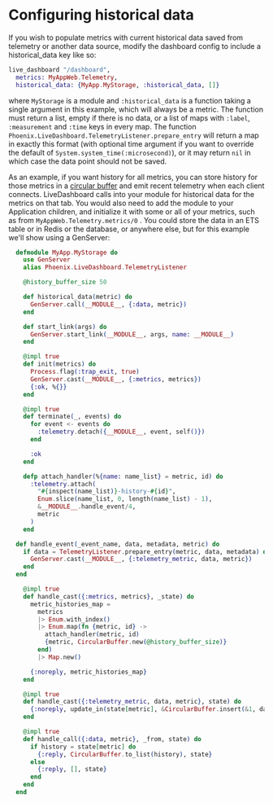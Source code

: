 # Configuring historical data

If you wish to populate metrics with current historical data saved from telemetry or another data source,
modify the dashboard config to include a historical_data key like so:

```elixir
live_dashboard "/dashboard",
  metrics: MyAppWeb.Telemetry,
  historical_data: {MyApp.MyStorage, :historical_data, []}
```

where `MyStorage` is a module and `:historical_data` is a function taking a single argument in this example, which will always be a metric.  The function must return a list, empty if there is no data, or a list of maps with `:label`, `:measurement` and `:time` keys in every map.  The function `Phoenix.LiveDashboard.TelemetryListener.prepare_entry` will return a map in exactly this format (with optional time argument if you want to override the default of `System.system_time(:microsecond)`), or it may return `nil` in which case the data point should not be saved.

As an example, if you want history for all metrics, you can store history for those metrics in a [circular buffer](https://en.wikipedia.org/wiki/Circular_buffer) and emit recent telemetry when each client connects. LiveDashboard calls into your module for historical data for the metrics on that tab.  You would also need to add the module to your Application children, and initialize it with some or all of your metrics, such as from `MyAppWeb.Telemetry.metrics/0` . You could store the data in an ETS table or in Redis or the database, or anywhere else, but for this example we'll show using a GenServer:

```elixir
  defmodule MyApp.MyStorage do
    use GenServer
    alias Phoenix.LiveDashboard.TelemetryListener

    @history_buffer_size 50

    def historical_data(metric) do
      GenServer.call(__MODULE__, {:data, metric})
    end

    def start_link(args) do
      GenServer.start_link(__MODULE__, args, name: __MODULE__)
    end

    @impl true
    def init(metrics) do
      Process.flag(:trap_exit, true)
      GenServer.cast(__MODULE__, {:metrics, metrics})
      {:ok, %{}}
    end

    @impl true
    def terminate(_, events) do
      for event <- events do
        :telemetry.detach({__MODULE__, event, self()})
      end

      :ok
    end

    defp attach_handler(%{name: name_list} = metric, id) do
      :telemetry.attach(
        "#{inspect(name_list)}-history-#{id}",
        Enum.slice(name_list, 0, length(name_list) - 1),
        &__MODULE__.handle_event/4,
        metric
      )
    end

  def handle_event(_event_name, data, metadata, metric) do
    if data = TelemetryListener.prepare_entry(metric, data, metadata) do
      GenServer.cast(__MODULE__, {:telemetry_metric, data, metric})
    end
  end

    @impl true
    def handle_cast({:metrics, metrics}, _state) do
      metric_histories_map =
        metrics
        |> Enum.with_index()
        |> Enum.map(fn {metric, id} ->
          attach_handler(metric, id)
          {metric, CircularBuffer.new(@history_buffer_size)}
        end)
        |> Map.new()

      {:noreply, metric_histories_map}
    end

    @impl true
    def handle_cast({:telemetry_metric, data, metric}, state) do
      {:noreply, update_in(state[metric], &CircularBuffer.insert(&1, data))}
    end

    @impl true
    def handle_call({:data, metric}, _from, state) do
      if history = state[metric] do
        {:reply, CircularBuffer.to_list(history), state}
      else
        {:reply, [], state}
      end
    end
  end
```
